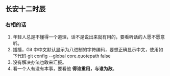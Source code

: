 ## 长安十二时辰

### 右相的话

1. 年轻人总是不懂得一个道理，话不是说出来就有用的，要看听话的人愿不愿意听。
2. 插播，Git 中中文默认显示为八进制的字符编码，要想正确显示中文，使用如下代码
   git config --global core.quotepath false
3. 没有解决办法也敢来汇报。
4. 看一个人有没有本事，要看他 **得谁重用，与谁为敌**。